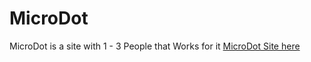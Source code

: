 # MicroDot
MicroDot is a site with 1 - 3 People that Works for it
[MicroDot Site here](https://microdot-site.w3spaces.com/)
